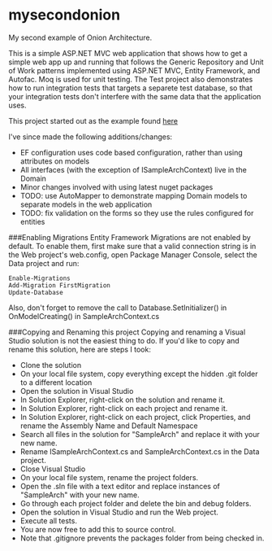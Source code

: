 mysecondonion
=============
My second example of Onion Architecture. 

This is a simple ASP.NET MVC web application that shows how to get a simple web app up and running that follows the Generic Repository and Unit of Work patterns implemented using ASP.NET MVC, Entity Framework, and Autofac. Moq is used for unit testing. The Test project also demonstrates how to run integration tests that targets a separete test database, so that your integration tests don't interfere with the same data that the application uses. 

This project started out as the example found [here](http://techbrij.com/generic-repository-unit-testing-ioc-di-asp-net-mvc)

I've since made the following additions/changes:
* EF configuration uses code based configuration, rather than using attributes on models
* All interfaces (with the exception of ISampleArchContext) live in the Domain
* Minor changes involved with using latest nuget packages
* TODO: use AutoMapper to demonstrate mapping Domain models to separate models in the web application
* TODO: fix validation on the forms so they use the rules configured for entities

###Enabling Migrations
Entity Framework Migrations are not enabled by default. To enable them, first make sure that a valid connection string is in the Web project's web.config, open Package Manager Console, select the Data project and run:
```
Enable-Migrations
Add-Migration FirstMigration
Update-Database
```
Also, don't forget to remove the call to Database.SetInitializer() in OnModelCreating() in SampleArchContext.cs

###Copying and Renaming this project
Copying and renaming a Visual Studio solution is not the easiest thing to do. If you'd like to copy and rename this solution, here are steps I took:
* Clone the solution
* On your local file system, copy everything except the hidden .git folder to a different location
* Open the solution in Visual Studio
* In Solution Explorer, right-click on the solution and rename it.
* In Solution Explorer, right-click on each project and rename it.
* In Solution Explorer, right-click on each project, click Properties, and rename the Assembly Name and Default Namespace
* Search all files in the solution for "SampleArch" and replace it with your new name.
* Rename ISampleArchContext.cs and SampleArchContext.cs in the Data project.
* Close Visual Studio
* On your local file system, rename the project folders.
* Open the .sln file with a text editor and replace instances of "SampleArch" with your new name.
* Go through each project folder and delete the bin and debug folders.
* Open the solution in Visual Studio and run the Web project.
* Execute all tests.
* You are now free to add this to source control.
* Note that .gitignore prevents the packages folder from being checked in.
